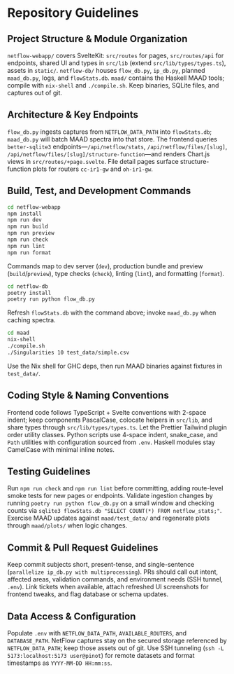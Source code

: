 # Repository Guidelines

## Project Structure & Module Organization
`netflow-webapp/` covers SvelteKit: `src/routes` for pages, `src/routes/api` for endpoints, shared UI and types in `src/lib` (extend `src/lib/types/types.ts`), assets in `static/`. `netflow-db/` houses `flow_db.py`, `ip_db.py`, planned `maad_db.py`, logs, and `flowStats.db`. `maad/` contains the Haskell MAAD tools; compile with `nix-shell` and `./compile.sh`. Keep binaries, SQLite files, and captures out of git.

## Architecture & Key Endpoints
`flow_db.py` ingests captures from `NETFLOW_DATA_PATH` into `flowStats.db`; `maad_db.py` will batch MAAD spectra into that store. The frontend queries `better-sqlite3` endpoints—`/api/netflow/stats`, `/api/netflow/files/[slug]`, `/api/netflow/files/[slug]/structure-function`—and renders Chart.js views in `src/routes/+page.svelte`. File detail pages surface structure-function plots for routers `cc-ir1-gw` and `oh-ir1-gw`.

## Build, Test, and Development Commands
```bash
cd netflow-webapp
npm install
npm run dev
npm run build
npm run preview
npm run check
npm run lint
npm run format
```
Commands map to dev server (`dev`), production bundle and preview (`build`/`preview`), type checks (`check`), linting (`lint`), and formatting (`format`).
```bash
cd netflow-db
poetry install
poetry run python flow_db.py
```
Refresh `flowStats.db` with the command above; invoke `maad_db.py` when caching spectra.  
```bash
cd maad
nix-shell
./compile.sh
./Singularities 10 test_data/simple.csv
```
Use the Nix shell for GHC deps, then run MAAD binaries against fixtures in `test_data/`.

## Coding Style & Naming Conventions
Frontend code follows TypeScript + Svelte conventions with 2-space indent; keep components PascalCase, colocate helpers in `src/lib`, and share types through `src/lib/types/types.ts`. Let the Prettier Tailwind plugin order utility classes. Python scripts use 4-space indent, snake_case, and `Path` utilities with configuration sourced from `.env`. Haskell modules stay CamelCase with minimal inline notes.

## Testing Guidelines
Run `npm run check` and `npm run lint` before committing, adding route-level smoke tests for new pages or endpoints. Validate ingestion changes by running `poetry run python flow_db.py` on a small window and checking counts via `sqlite3 flowStats.db "SELECT COUNT(*) FROM netflow_stats;"`. Exercise MAAD updates against `maad/test_data/` and regenerate plots through `maad/plots/` when logic changes.

## Commit & Pull Request Guidelines
Keep commit subjects short, present-tense, and single-sentence (`parallelize ip_db.py with multiprocessing`). PRs should call out intent, affected areas, validation commands, and environment needs (SSH tunnel, `.env`). Link tickets when available, attach refreshed UI screenshots for frontend tweaks, and flag database or schema updates.

## Data Access & Configuration
Populate `.env` with `NETFLOW_DATA_PATH`, `AVAILABLE_ROUTERS`, and `DATABASE_PATH`. NetFlow captures stay on the secured storage referenced by `NETFLOW_DATA_PATH`; keep those assets out of git. Use SSH tunneling (`ssh -L 5173:localhost:5173 user@pinot`) for remote datasets and format timestamps as `YYYY-MM-DD HH:mm:ss`.
